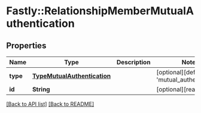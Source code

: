 # Fastly::RelationshipMemberMutualAuthentication

## Properties

| Name | Type | Description | Notes |
| ---- | ---- | ----------- | ----- |
| **type** | [**TypeMutualAuthentication**](TypeMutualAuthentication.md) |  | [optional][default to &#39;mutual_authentication&#39;] |
| **id** | **String** |  | [optional][readonly] |

[[Back to API list]](../../README.md#endpoints) [[Back to README]](../../README.md)

